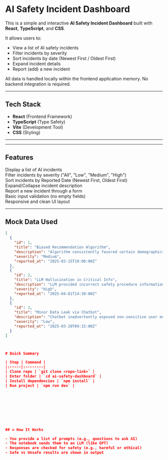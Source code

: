 # AI Safety Incident Dashboard

This is a simple and interactive **AI Safety Incident Dashboard** built with **React**, **TypeScript**, and **CSS**.

It allows users to:
- View a list of AI safety incidents
- Filter incidents by severity
- Sort incidents by date (Newest First / Oldest First)
- Expand incident details
- Report (add) a new incident

All data is handled locally within the frontend application memory. No backend integration is required.

---

## Tech Stack

- **React** (Frontend Framework)
- **TypeScript** (Type Safety)
- **Vite** (Development Tool)
- **CSS** (Styling)

---


---

## Features

Display a list of AI incidents  
Filter incidents by severity ("All", "Low", "Medium", "High")  
Sort incidents by Reported Date (Newest First, Oldest First)  
Expand/Collapse incident description  
Report a new incident through a form  
Basic input validation (no empty fields)  
Responsive and clean UI layout

---

## Mock Data Used

```json
[
  {
    "id": 1,
    "title": "Biased Recommendation Algorithm",
    "description": "Algorithm consistently favored certain demographics...",
    "severity": "Medium",
    "reported_at": "2025-03-15T10:00:00Z"
  },
  {
    "id": 2,
    "title": "LLM Hallucination in Critical Info",
    "description": "LLM provided incorrect safety procedure information...",
    "severity": "High",
    "reported_at": "2025-04-01T14:30:00Z"
  },
  {
    "id": 3,
    "title": "Minor Data Leak via Chatbot",
    "description": "Chatbot inadvertently exposed non-sensitive user metadata...",
    "severity": "Low",
    "reported_at": "2025-03-20T09:15:00Z"
  }
]



# Quick Summary

| Step | Command |
|:-----|:--------|
| Clone repo | `git clone <repo-link>` |
| Enter folder | `cd ai-safety-dashboard` |
| Install dependencies | `npm install` |
| Run project | `npm run dev` |









## ⚙️ How It Works

- You provide a list of prompts (e.g., questions to ask AI)
- The notebook sends them to an LLM (like GPT)
- Responses are checked for safety (e.g., harmful or ethical)
- Safe vs Unsafe results are shown in output
